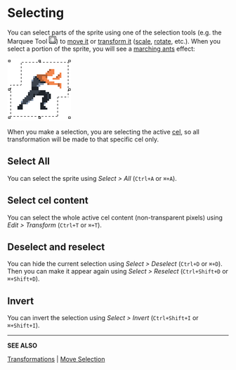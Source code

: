 # Selecting

You can select parts of the sprite using one of the selection tools
(e.g. the Marquee Tool ![Marquee Tool Icon](tools/marquee-tool.png))
to [move it](move-selection.md) or [transform it](transformations.md)
([scale](resize.md), [rotate](rotate.md), etc.). When you select a
portion of the sprite, you will see a
[marching ants](https://en.wikipedia.org/wiki/Marching_ants) effect:

![Marching ants](selecting/marching-ants.gif)

When you make a selection, you are selecting the active [cel](cel.md),
so all transformation will be made to that specific cel only.

## Select All

You can select the sprite using *Select > All*
(`Ctrl+A` or `⌘+A`).

## Select cel content

You can select the whole active cel content (non-transparent pixels)
using *Edit > Transform* (`Ctrl+T` or `⌘+T`).

## Deselect and reselect

You can hide the current selection using *Select > Deselect*
(`Ctrl+D` or `⌘+D`). Then you can make it appear again using
*Select > Reselect* (`Ctrl+Shift+D` or `⌘+Shift+D`).

## Invert

You can invert the selection using
*Select > Invert* (`Ctrl+Shift+I` or `⌘+Shift+I`).

---

**SEE ALSO**

[Transformations](transformations.md) |
[Move Selection](move-selection.md)
